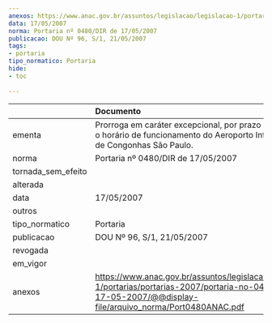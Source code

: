 ```yaml
---
anexos: https://www.anac.gov.br/assuntos/legislacao/legislacao-1/portarias/portarias-2007/portaria-no-0480-dir-de-17-05-2007/@@display-file/arquivo_norma/Port0480ANAC.pdf
data: 17/05/2007
norma: Portaria nº 0480/DIR de 17/05/2007
publicacao: DOU Nº 96, S/1, 21/05/2007
tags:
- portaria
tipo_normatico: Portaria
hide: 
- toc 
 
---
```


|                    | Documento                                                                                                                                                          |
|:-------------------|:-------------------------------------------------------------------------------------------------------------------------------------------------------------------|
| ementa             | Prorroga em caráter excepcional, por prazo determinado, o horário de funcionamento do Aeroporto Internacional de Congonhas São Paulo.                              |
| norma              | Portaria nº 0480/DIR de 17/05/2007                                                                                                                                 |
| tornada_sem_efeito |                                                                                                                                                                    |
| alterada           |                                                                                                                                                                    |
| data               | 17/05/2007                                                                                                                                                         |
| outros             |                                                                                                                                                                    |
| tipo_normatico     | Portaria                                                                                                                                                           |
| publicacao         | DOU Nº 96, S/1, 21/05/2007                                                                                                                                         |
| revogada           |                                                                                                                                                                    |
| em_vigor           |                                                                                                                                                                    |
| anexos             | https://www.anac.gov.br/assuntos/legislacao/legislacao-1/portarias/portarias-2007/portaria-no-0480-dir-de-17-05-2007/@@display-file/arquivo_norma/Port0480ANAC.pdf |